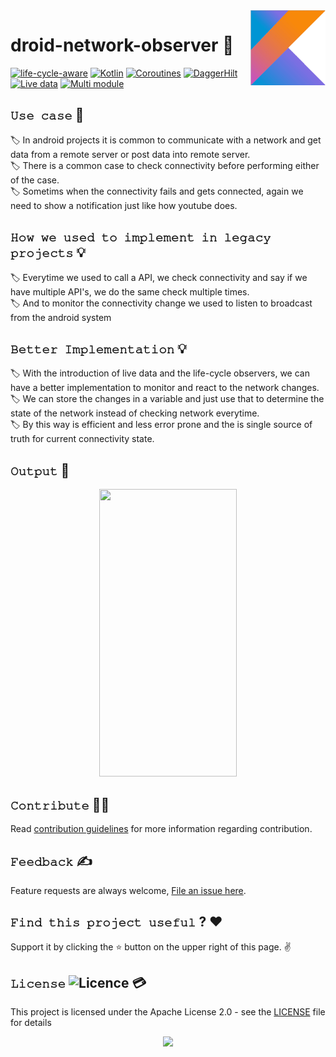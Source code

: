 <img src="https://github.com/devrath/devrath/blob/master/images/kotlin_logo.png" align="right" title="Kotlin Logo" width="120">

# droid-network-observer 🧞‍
[![life-cycle-aware](https://img.shields.io/badge/life--cycle--aware-red)](https://developer.android.com/topic/libraries/architecture/lifecycle) 
[![Kotlin](https://img.shields.io/badge/connectivity--manager-brightgreen)](https://developer.android.com/reference/android/net/ConnectivityManager)
[![Coroutines](https://img.shields.io/badge/Coroutines-1.6.0-red)](https://kotlinlang.org/docs/reference/coroutines-overview.html) [![DaggerHilt](https://img.shields.io/badge/DaggerHilt-2.40-blue)](https://developer.android.com/training/dependency-injection/hilt-android)
[![Live data](https://img.shields.io/badge/live--data-orange)](https://developer.android.com/topic/libraries/architecture/livedata)
[![Multi module](https://img.shields.io/badge/Multi--Module-blueviolet)](https://developer.android.com/topic/modularization)

## **`𝚄𝚜𝚎 𝚌𝚊𝚜𝚎`** 🚀
🏷️ In android projects it is common to communicate with a network and get data from a remote server or post data into remote server. </br>
🏷️ There is a common case to check connectivity before performing either of the case. </br>
🏷️ Sometims when the connectivity fails and gets connected, again we need to show a notification just like how youtube does. </br>

## **`𝙷𝚘𝚠 𝚠𝚎 𝚞𝚜𝚎𝚍 𝚝𝚘 𝚒𝚖𝚙𝚕𝚎𝚖𝚎𝚗𝚝 𝚒𝚗 𝚕𝚎𝚐𝚊𝚌𝚢 𝚙𝚛𝚘𝚓𝚎𝚌𝚝𝚜`** 💡
🏷️ Everytime we used to call a API, we check connectivity and say if we have multiple API's, we do the same check multiple times. </br>
🏷️ And to monitor the connectivity change we used to listen to broadcast from the android system</br>

## **`𝙱𝚎𝚝𝚝𝚎𝚛 𝙸𝚖𝚙𝚕𝚎𝚖𝚎𝚗𝚝𝚊𝚝𝚒𝚘𝚗`** 💡
🏷️ With the introduction of live data and the life-cycle observers, we can have a better implementation to monitor and react to the network changes. </br>
🏷️ We can store the changes in a variable and just use that to determine the state of the network instead of checking network everytime. </br>
🏷️ By this way is efficient and less error prone and the is single source of truth for current connectivity state. </br>

## **`𝙾𝚞𝚝𝚙𝚞𝚝`** 🧿
<p align="center">
<img src="https://github.com/devrath/droid-network-observer/blob/main/assets/recording.gif" width="220" height="460"/>
</p>

## **`𝙲𝚘𝚗𝚝𝚛𝚒𝚋𝚞𝚝𝚎`** 🙋‍♂️
Read [contribution guidelines](CONTRIBUTING.md) for more information regarding contribution.

## **`𝙵𝚎𝚎𝚍𝚋𝚊𝚌𝚔`** ✍️ 
Feature requests are always welcome, [File an issue here](https://github.com/devrath/droid-network-observer/issues/new).

## **`𝙵𝚒𝚗𝚍 𝚝𝚑𝚒𝚜 𝚙𝚛𝚘𝚓𝚎𝚌𝚝 𝚞𝚜𝚎𝚏𝚞𝚕`** ? ❤️
Support it by clicking the ⭐ button on the upper right of this page. ✌️

## **`𝙻𝚒𝚌𝚎𝚗𝚜𝚎`** ![Licence](https://img.shields.io/github/license/google/docsy) :credit_card:
This project is licensed under the Apache License 2.0 - see the [LICENSE](https://github.com/devrath/droid-network-observer/blob/main/LICENSE) file for details


<p align="center">
<a><img src="https://forthebadge.com/images/badges/built-for-android.svg"></a>
</p>

